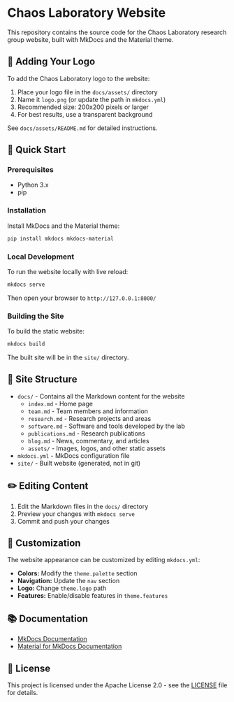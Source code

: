 # Chaos Laboratory Website

This repository contains the source code for the Chaos Laboratory research group website, built with MkDocs and the Material theme.

## 🎨 Adding Your Logo

To add the Chaos Laboratory logo to the website:

1. Place your logo file in the `docs/assets/` directory
2. Name it `logo.png` (or update the path in `mkdocs.yml`)
3. Recommended size: 200x200 pixels or larger
4. For best results, use a transparent background

See `docs/assets/README.md` for detailed instructions.

## 🚀 Quick Start

### Prerequisites

- Python 3.x
- pip

### Installation

Install MkDocs and the Material theme:

```bash
pip install mkdocs mkdocs-material
```

### Local Development

To run the website locally with live reload:

```bash
mkdocs serve
```

Then open your browser to `http://127.0.0.1:8000/`

### Building the Site

To build the static website:

```bash
mkdocs build
```

The built site will be in the `site/` directory.

## 📁 Site Structure

- `docs/` - Contains all the Markdown content for the website
  - `index.md` - Home page
  - `team.md` - Team members and information
  - `research.md` - Research projects and areas
  - `software.md` - Software and tools developed by the lab
  - `publications.md` - Research publications
  - `blog.md` - News, commentary, and articles
  - `assets/` - Images, logos, and other static assets
- `mkdocs.yml` - MkDocs configuration file
- `site/` - Built website (generated, not in git)

## ✏️ Editing Content

1. Edit the Markdown files in the `docs/` directory
2. Preview your changes with `mkdocs serve`
3. Commit and push your changes

## 🎨 Customization

The website appearance can be customized by editing `mkdocs.yml`:

- **Colors:** Modify the `theme.palette` section
- **Navigation:** Update the `nav` section
- **Logo:** Change `theme.logo` path
- **Features:** Enable/disable features in `theme.features`

## 📚 Documentation

- [MkDocs Documentation](https://www.mkdocs.org/)
- [Material for MkDocs Documentation](https://squidfunk.github.io/mkdocs-material/)

## 📄 License

This project is licensed under the Apache License 2.0 - see the [LICENSE](LICENSE) file for details.

